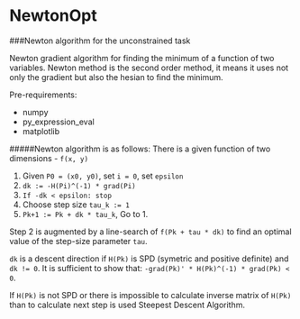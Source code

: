 # NewtonOpt
###Newton algorithm for the unconstrained task

Newton gradient algorithm for finding the minimum of a function of two variables.
Newton method is the second order method, it means it uses not only the gradient but also the hesian to find the minimum.

Pre-requirements:
* numpy
* py_expression_eval
* matplotlib

#####Newton algorithm is as follows:
There is a given function of two dimensions - `f(x, y)`

1. Given `P0 = (x0, y0)`, set `i = 0`, set `epsilon`
2. `dk := -H(Pi)^(-1) * grad(Pi)`
3. `If -dk < epsilon: stop`
4. Choose step size `tau_k := 1`
5. `Pk+1 := Pk + dk * tau_k`, Go to 1.

Step 2 is augmented by a line-search of `f(Pk + tau * dk)` to find an optimal value of the step-size parameter `tau`.

`dk` is a descent direction if `H(Pk)` is SPD (symetric and positive definite) and `dk != 0`. It is sufficient to show that:
`-grad(Pk)' * H(Pk)^(-1) * grad(Pk) < 0`.

If `H(Pk)` is not SPD or there is impossible to calculate inverse matrix of `H(Pk)` than to calculate next step is used Steepest Descent Algorithm.








